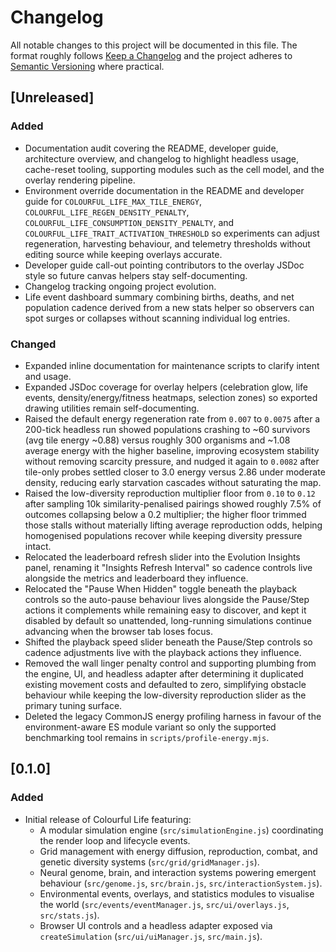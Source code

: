 # Changelog

All notable changes to this project will be documented in this file. The format
roughly follows [Keep a Changelog](https://keepachangelog.com/en/1.1.0/) and the
project adheres to [Semantic Versioning](https://semver.org/spec/v2.0.0.html)
where practical.

## [Unreleased]

### Added

- Documentation audit covering the README, developer guide, architecture
  overview, and changelog to highlight headless usage, cache-reset tooling,
  supporting modules such as the cell model, and the overlay rendering
  pipeline.
- Environment override documentation in the README and developer guide for
  `COLOURFUL_LIFE_MAX_TILE_ENERGY`, `COLOURFUL_LIFE_REGEN_DENSITY_PENALTY`,
  `COLOURFUL_LIFE_CONSUMPTION_DENSITY_PENALTY`, and
  `COLOURFUL_LIFE_TRAIT_ACTIVATION_THRESHOLD` so experiments can adjust
  regeneration, harvesting behaviour, and telemetry thresholds without editing
  source while keeping overlays accurate.
- Developer guide call-out pointing contributors to the overlay JSDoc style so
  future canvas helpers stay self-documenting.
- Changelog tracking ongoing project evolution.
- Life event dashboard summary combining births, deaths, and net population
  cadence derived from a new stats helper so observers can spot surges or
  collapses without scanning individual log entries.

### Changed

- Expanded inline documentation for maintenance scripts to clarify intent and
  usage.
- Expanded JSDoc coverage for overlay helpers (celebration glow, life events,
  density/energy/fitness heatmaps, selection zones) so exported drawing
  utilities remain self-documenting.
- Raised the default energy regeneration rate from `0.007` to `0.0075` after a
  200-tick headless run showed populations crashing to ~60 survivors (avg tile
  energy ~0.88) versus roughly 300 organisms and ~1.08 average energy with the
  higher baseline, improving ecosystem stability without removing scarcity
  pressure, and nudged it again to `0.0082` after tile-only probes settled
  closer to 3.0 energy versus 2.86 under moderate density, reducing early
  starvation cascades without saturating the map.
- Raised the low-diversity reproduction multiplier floor from `0.10` to `0.12`
  after sampling 10k similarity-penalised pairings showed roughly 7.5% of
  outcomes collapsing below a 0.2 multiplier; the higher floor trimmed those
  stalls without materially lifting average reproduction odds, helping
  homogenised populations recover while keeping diversity pressure intact.
- Relocated the leaderboard refresh slider into the Evolution Insights panel,
  renaming it "Insights Refresh Interval" so cadence controls live alongside
  the metrics and leaderboard they influence.
- Relocated the "Pause When Hidden" toggle beneath the playback controls so the
  auto-pause behaviour lives alongside the Pause/Step actions it complements
  while remaining easy to discover, and kept it disabled by default so
  unattended, long-running simulations continue advancing when the browser tab
  loses focus.
- Shifted the playback speed slider beneath the Pause/Step controls so cadence
  adjustments live with the playback actions they influence.
- Removed the wall linger penalty control and supporting plumbing from the
  engine, UI, and headless adapter after determining it duplicated existing
  movement costs and defaulted to zero, simplifying obstacle behaviour while
  keeping the low-diversity reproduction slider as the primary tuning surface.
- Deleted the legacy CommonJS energy profiling harness in favour of the
  environment-aware ES module variant so only the supported benchmarking tool
  remains in `scripts/profile-energy.mjs`.

## [0.1.0]

### Added

- Initial release of Colourful Life featuring:
  - A modular simulation engine (`src/simulationEngine.js`) coordinating the
    render loop and lifecycle events.
  - Grid management with energy diffusion, reproduction, combat, and genetic
    diversity systems (`src/grid/gridManager.js`).
  - Neural genome, brain, and interaction systems powering emergent behaviour
    (`src/genome.js`, `src/brain.js`, `src/interactionSystem.js`).
  - Environmental events, overlays, and statistics modules to visualise the
    world (`src/events/eventManager.js`, `src/ui/overlays.js`, `src/stats.js`).
  - Browser UI controls and a headless adapter exposed via `createSimulation`
    (`src/ui/uiManager.js`, `src/main.js`).
